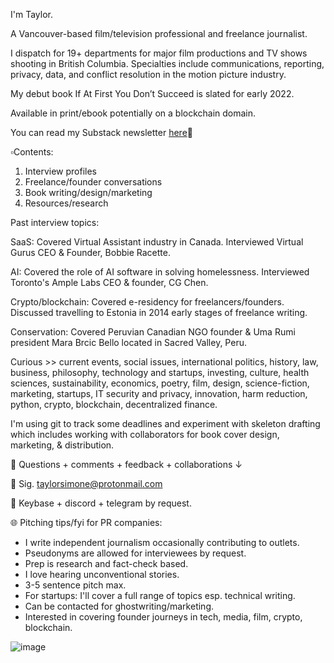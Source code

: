 
I'm Taylor.

A Vancouver-based film/television professional and freelance journalist. 

I dispatch for 19+ departments for major film productions and TV shows shooting in British Columbia. 
Specialties include communications, reporting, privacy, data, and conflict resolution in the motion picture industry.

My debut book If At First You Don’t Succeed is slated for early 2022.

Available in print/ebook potentially on a blockchain domain.




You can read my Substack newsletter [here](https://taylorsimone.substack.com/about)🔗

▫️Contents:

1. Interview profiles 
2. Freelance/founder conversations
3. Book writing/design/marketing
4. Resources/research

Past interview topics: 

SaaS:
Covered Virtual Assistant industry in Canada. 
Interviewed Virtual Gurus CEO & Founder, Bobbie Racette.

AI:
Covered the role of AI software in solving homelessness. 
Interviewed Toronto's Ample Labs CEO & founder, CG Chen.

Crypto/blockchain:
Covered e-residency for freelancers/founders. 
Discussed travelling to Estonia in 2014 early stages of freelance writing.

Conservation: 
Covered Peruvian Canadian NGO founder & Uma Rumi president Mara Brcic Bello located in Sacred Valley, Peru. 




Curious >> current events, social issues, international politics, history, law, business, philosophy, technology and startups, investing, culture, health sciences, sustainability, economics, poetry, film, design, science-fiction, marketing, startups, IT security and privacy, innovation, harm reduction, python, crypto, blockchain, decentralized finance.


I'm using git to track some deadlines and experiment with skeleton drafting which includes working with collaborators for book cover design, marketing, & distribution.
 
🔹 Questions + comments + feedback + collaborations ↓
 
🔹 Sig. taylorsimone@protonmail.com

🔹 Keybase + discord + telegram by request.
 
🌐 Pitching tips/fyi for PR companies:

 - I write independent journalism occasionally contributing to outlets.
 - Pseudonyms are allowed for interviewees by request.
 - Prep is research and fact-check based. 
 - I love hearing unconventional stories.
 - 3-5 sentence pitch max.
 - For startups: I'll cover a full range of topics esp. technical writing.
 - Can be contacted for ghostwriting/marketing.
 - Interested in covering founder journeys in tech, media, film, crypto, blockchain.

![image](https://user-images.githubusercontent.com/66944491/122100308-e2ab5f80-cdc7-11eb-8d45-370981c1f24e.png)
